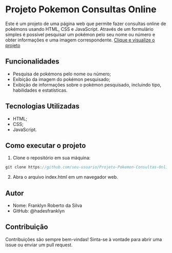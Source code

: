 # Projeto Pokemon Consultas Online
Este é um projeto de uma página web que permite fazer consultas online de pokémons usando HTML, CSS e JavaScript. Através de um formulário simples é possível pesquisar um pokémon pelo seu nome ou número e obter informações e uma imagem correspondente. [Clique e visualize o projeto](https://consultas-pokemon.netlify.app/)
## Funcionalidades
- Pesquisa de pokémons pelo nome ou número;
- Exibição da imagem do pokémon pesquisado;
- Exibição de informações sobre o pokémon pesquisado, incluindo tipo, habilidades e estatísticas.
## Tecnologias Utilizadas
- HTML;
- CSS;
- JavaScript.
## Como executar o projeto
1. Clone o repositório em sua máquina:
```java
git clone https://github.com/seu-usuario/Projeto-Pokemon-Consultas-Online.git
```
2. Abra o arquivo index.html em um navegador web.
## Autor
- Nome: Franklyn Roberto da Silva
- GitHub: @hadesfranklyn
## Contribuição
Contribuições são sempre bem-vindas! Sinta-se à vontade para abrir uma issue ou enviar um pull request.

